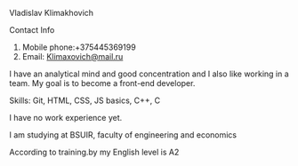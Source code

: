 Vladislav Klimakhovich

Contact Info 
  1. Mobile phone:+375445369199 
  2. Email: Klimaxovich@mail.ru
  
I have an analytical mind and good concentration and I also like working in a team. My goal is to become a front-end developer.

Skills: Git, HTML, CSS, JS basics, C++, C

I have no work experience yet.  

I am studying at BSUIR, faculty of engineering and economics

According to training.by my English level is A2

